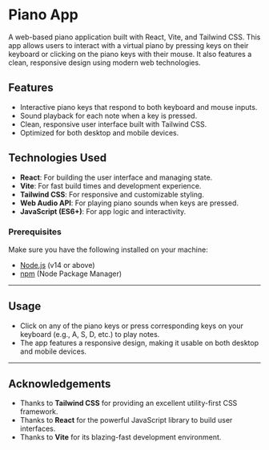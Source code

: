 # Piano App

A web-based piano application built with React, Vite, and Tailwind CSS. This app allows users to interact with a virtual piano by pressing keys on their keyboard or clicking on the piano keys with their mouse. It also features a clean, responsive design using modern web technologies.

## Features

- Interactive piano keys that respond to both keyboard and mouse inputs.
- Sound playback for each note when a key is pressed.
- Clean, responsive user interface built with Tailwind CSS.
- Optimized for both desktop and mobile devices.

## Technologies Used

- **React**: For building the user interface and managing state.
- **Vite**: For fast build times and development experience.
- **Tailwind CSS**: For responsive and customizable styling.
- **Web Audio API**: For playing piano sounds when keys are pressed.
- **JavaScript (ES6+)**: For app logic and interactivity.

### Prerequisites

Make sure you have the following installed on your machine:

- [Node.js](https://nodejs.org/) (v14 or above)
- [npm](https://www.npmjs.com/) (Node Package Manager)

---
## Usage
- Click on any of the piano keys or press corresponding keys on your keyboard (e.g., A, S, D, etc.) to play notes.
- The app features a responsive design, making it usable on both desktop and mobile devices.

---

## Acknowledgements
- Thanks to **Tailwind CSS** for providing an excellent utility-first CSS framework.
- Thanks to **React** for the powerful JavaScript library to build user interfaces.
- Thanks to **Vite** for its blazing-fast development environment.
